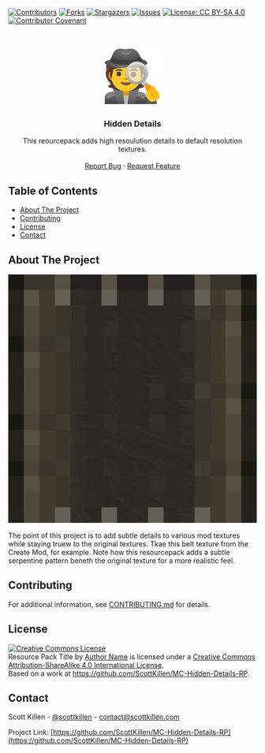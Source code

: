 <!--
*** Thanks for checking out this README Template. If you have a suggestion that would
*** make this better, please fork the repo and create a pull request or simply open
*** an issue with the tag "enhancement".
*** Thanks again! Now go create something AMAZING! :D
-->

<!-- PROJECT SHIELDS -->
<!--
*** I'm using markdown "reference style" links for readability.
*** Reference links are enclosed in brackets [ ] instead of parentheses ( ).
*** See the bottom of this document for the declaration of the reference variables
*** for contributors-url, forks-url, etc. This is an optional, concise syntax you may use.
*** https://www.markdownguide.org/basic-syntax/#reference-style-links
-->
[![Contributors][contributors-shield]][contributors-url]
[![Forks][forks-shield]][forks-url]
[![Stargazers][stars-shield]][stars-url]
[![Issues][issues-shield]][issues-url]
[![License: CC BY-SA 4.0][license-shield]][license-url]
[![Contributor Covenant][code-of-conduct-shield]][code-of-conduct-url]

<!-- PROJECT LOGO -->
<br />
<p align="center">
  <a href="https://github.com/ScottKillen/MC-Hidden-Details-RP">
    <img src="images/logo.png" alt="Logo" width="120" height="120">
  </a>

  <h3 align="center">Hidden Details</h3>

  <p align="center">
    This reourcepack adds high resoulution details to default resolution textures.
    <br />
    <br />
    <a href="https://github.com/ScottKillen/MC-Hidden-Details-RP/issues">Report Bug</a>
    ·
    <a href="https://github.com/ScottKillen/MC-Hidden-Details-RP/issues">Request Feature</a>
  </p>
</p>

<!-- TABLE OF CONTENTS -->
<!-- omit in toc -->
## Table of Contents

- [About The Project](#about-the-project)
- [Contributing](#contributing)
- [License](#license)
- [Contact](#contact)

<!-- ABOUT THE PROJECT -->
## About The Project

![Create Mod Belt](images/screenshot.gif)

The point of this project is to add subtle details to various mod textures while
staying truew to the original textures. Tkae this belt texture from the Create Mod,
for example. Note how this resourcepack adds a subtle serpentine pattern beneth
the original texture for a more realistic feel.

<!-- CONTRIBUTING -->
## Contributing

For additional information, see [CONTRIBUTING.md][contributing-url] for details.

<!-- LICENSE -->
## License

<a rel="license" href="http://creativecommons.org/licenses/by-sa/4.0/"><img alt="Creative Commons License" style="border-width:0" src="https://i.creativecommons.org/l/by-sa/4.0/88x31.png" /></a><br /><span xmlns:dct="http://purl.org/dc/terms/" property="dct:title">Resource Pack Title</span> by <a xmlns:cc="http://creativecommons.org/ns#" href="https://github.com/ScottKillen" property="cc:attributionName" rel="cc:attributionURL">Author Name</a> is licensed under a <a rel="license" href="http://creativecommons.org/licenses/by-sa/4.0/">Creative Commons Attribution-ShareAlike 4.0 International License</a>.<br />Based on a work at <a xmlns:dct="http://purl.org/dc/terms/" href="<<<<<https://github.com/ScottKillen/MC-Hidden-Details-RP>>>>>" rel="dct:source">https://github.com/ScottKillen/MC-Hidden-Details-RP</a>.

<!-- CONTACT -->
## Contact

Scott Killen - [@scottkillen](https://twitter.com/scottkillen) - contact@scottkillen.com

Project Link: [https://github.com/ScottKillen/MC-Hidden-Details-RP](https://github.com/ScottKillen/MC-Hidden-Details-RP)

<!-- MARKDOWN LINKS & IMAGES -->
<!-- https://www.markdownguide.org/basic-syntax/#reference-style-links -->
[contributors-shield]: https://img.shields.io/github/contributors/scottkillen-boilerplate/Resource-Pack-Template.svg?style=flat-square
[contributors-url]: https://github.com/ScottKillen/MC-Hidden-Details-RP/graphs/contributors
[forks-shield]: https://img.shields.io/github/forks/scottkillen-boilerplate/Resource-Pack-Template.svg?style=flat-square
[forks-url]: https://github.com/ScottKillen/MC-Hidden-Details-RP/network/members
[stars-shield]: https://img.shields.io/github/stars/scottkillen-boilerplate/Resource-Pack-Template.svg?style=flat-square
[stars-url]: https://github.com/ScottKillen/MC-Hidden-Details-RP/stargazers
[issues-shield]: https://img.shields.io/github/issues/scottkillen-boilerplate/Resource-Pack-Template.svg?style=flat-square
[issues-url]: https://github.com/ScottKillen/MC-Hidden-Details-RP/issues
[license-shield]: https://img.shields.io/github/license/scottkillen-boilerplate/Resource-Pack-Template.svg?style=flat-square
[license-url]: https://github.com/ScottKillen/MC-Hidden-Details-RP/blob/master/LICENSE.md
[code-of-conduct-shield]: https://img.shields.io/badge/Contributor%20Covenant-v2.0%20adopted-ff69b4.svg?style=flat-square
[code-of-conduct-url]: https://github.com/ScottKillen/MC-Hidden-Details-RP/blob/master/CODE_OF_CONDUCT.md
[contributing-url]: https://github.com/ScottKillen/MC-Hidden-Details-RP/blob/master/CONTRIBUTING.md
